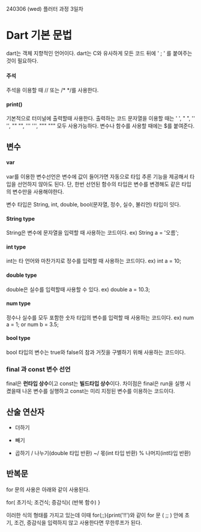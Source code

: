 240306 (wed)
플러터 과정 3일차

Dart 기본 문법
=
dart는 객체 지향적인 언어이다.
dart는 C와 유사하게 모든 코드 뒤에 ' ; ' 를 붙여주는 것이 필요하다.

#### 주석

주석을 이용할 때 // 또는 /* */를 사용한다.

#### print()

기본적으로 터미널에 출력할때 사용한다.
출력하는 코드
문자열을 이용할 때는 '  ', "  ", ''  '', ""  "", '''  ''', """  """ 모두 사용가능하다.
변수나 함수를 사용할 때에는 $를 붙여준다.

변수
-
#### var

var를 이용한 변수선언은 변수에 값이 들어가면 자동으로 타입 추론 기능을 제공해서 타입을 선언하지 않아도 된다.
단, 한번 선언된 함수의 타입은 변수를 변경해도 같은 타입의 변수만을 사용해야한다.


변수 타입은 String, int, double, bool(문자열, 정수, 실수, 불리언) 타입이 잇다.

#### String type
String은 변수에 문자열을 입력할 때 사용하는 코드이다.  ex) String a = '오름';

#### int type
int는 타 언어와 마찬가지로 정수를 입력할 때 사용하는 코드이다. ex) int a = 10;

#### double type
double은 실수를 입력할때 사용할 수 있다.  ex) double a = 10.3;

#### num type  
정수나 실수를 모두 포함한 숫자 타입의 변수를 입력할 때 사용하는 코드이다.  ex) num a = 1; or num b = 3.5;

#### bool type
bool 타입의 변수는 true와 false의 참과 거짓을 구별하기 위해 사용하는 코드이다.

### final 과 const 변수 선언

final은 **런타입 상수**이고 const는 **빌드타입 상수**이다. 
차이점은 final은 run을 실행 시켰을때 나온 변수를 실행하고 const는 미리 지정된 변수를 이용하는 코드이다.

산술 연산자
-

+  더하기
-  빼기
*  곱하기
/  나누기(double 타입 반환)
~/ 몫(int 타입 반환)
%  나머지(int타입 반환)

반복문
-
for 문의 사용은 아래와 같이 사용된다.

for( 초기식; 조건식; 증감식){
  (반복 함수)
}

이러한 식의 형태를 가지고 있는데 이때
for(;;){print('!!')와 같이 for 문 ( ;; ) 안에 초기, 조건, 증감식을 입력하지 않고 사용한다면 무한루프가 된다.











